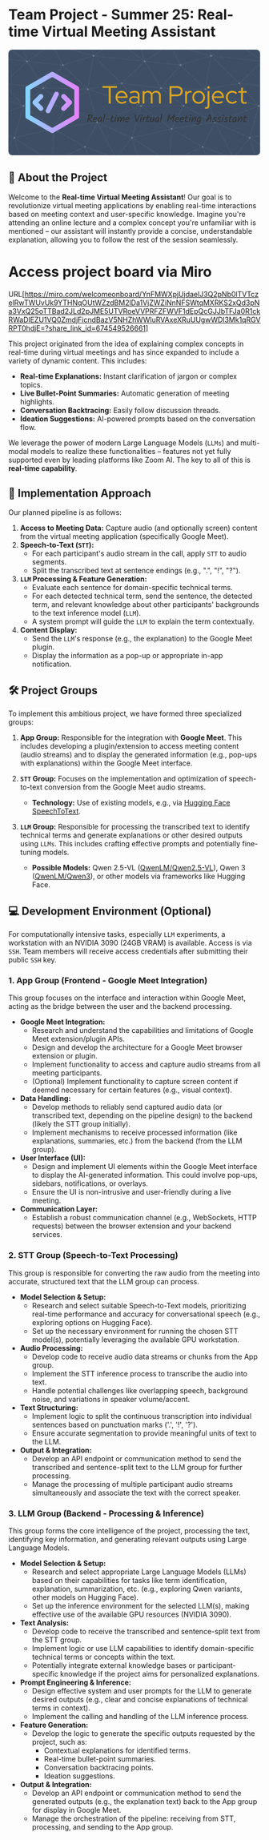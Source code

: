 # Team Project - Summer 25: Real-time Virtual Meeting Assistant
![Header](./header.png)

## 🌟 About the Project

Welcome to the **Real-time Virtual Meeting Assistant**! Our goal is to revolutionize virtual meeting applications by enabling real-time interactions based on meeting context and user-specific knowledge. Imagine you're attending an online lecture and a complex concept you're unfamiliar with is mentioned – our assistant will instantly provide a concise, understandable explanation, allowing you to follow the rest of the session seamlessly.

# Access project board via Miro
URL[https://miro.com/welcomeonboard/YnFMWXpjUjdaelJ3Q2pNb0lTVTczelRwTWUvUk9YTHNqOUtWZzdBM2lDa1VjZWZiNnNFSWtqMXRKS2xQd3pNa3VxQ25oTTBad2JLd2pJME5UTVRoeVVPRFZFWVF1dEpQcGJJbTFJa0R1ckRWaDlEZU1VQ0ZmdjFicndBazV5NHZhWWluRVAxeXRuUUgwWDl3Mk1qRGVRPT0hdjE=?share_link_id=674549526661]

This project originated from the idea of explaining complex concepts in real-time during virtual meetings and has since expanded to include a variety of dynamic content. This includes:

* **Real-time Explanations:** Instant clarification of jargon or complex topics.
* **Live Bullet-Point Summaries:** Automatic generation of meeting highlights.
* **Conversation Backtracing:** Easily follow discussion threads.
* **Ideation Suggestions:** AI-powered prompts based on the conversation flow.

We leverage the power of modern Large Language Models (`LLMs`) and multi-modal models to realize these functionalities – features not yet fully supported even by leading platforms like Zoom AI. The key to all of this is **real-time capability**.

## 🚀 Implementation Approach

Our planned pipeline is as follows:

1.  **Access to Meeting Data:** Capture audio (and optionally screen) content from the virtual meeting application (specifically Google Meet).
2.  **Speech-to-Text (`STT`):**
    * For each participant's audio stream in the call, apply `STT` to audio segments.
    * Split the transcribed text at sentence endings (e.g., ".", "!", "?").
3.  **`LLM` Processing & Feature Generation:**
    * Evaluate each sentence for domain-specific technical terms.
    * For each detected technical term, send the sentence, the detected term, and relevant knowledge about other participants' backgrounds to the text inference model (`LLM`).
    * A system prompt will guide the `LLM` to explain the term contextually.
4.  **Content Display:**
    * Send the `LLM`'s response (e.g., the explanation) to the Google Meet plugin.
    * Display the information as a pop-up or appropriate in-app notification.

## 🛠️ Project Groups

To implement this ambitious project, we have formed three specialized groups:

1.  **App Group:** Responsible for the integration with **Google Meet**. This includes developing a plugin/extension to access meeting content (audio streams) and to display the generated information (e.g., pop-ups with explanations) within the Google Meet interface.

2.  **`STT` Group:** Focuses on the implementation and optimization of speech-to-text conversion from the Google Meet audio streams.
    * **Technology:** Use of existing models, e.g., via [Hugging Face SpeechToText](https://huggingface.co/docs/transformers/en/model_doc/speech_to_text).

3.  **`LLM` Group:** Responsible for processing the transcribed text to identify technical terms and generate explanations or other desired outputs using `LLMs`. This includes crafting effective prompts and potentially fine-tuning models.
    * **Possible Models:** Qwen 2.5-VL ([QwenLM/Qwen2.5-VL](https://github.com/QwenLM/Qwen2.5-VL)), Qwen 3 ([QwenLM/Qwen3](https://github.com/QwenLM/Qwen3)), or other models via frameworks like Hugging Face.

## 💻 Development Environment (Optional)

For computationally intensive tasks, especially `LLM` experiments, a workstation with an NVIDIA 3090 (24GB VRAM) is available. Access is via `SSH`. Team members will receive access credentials after submitting their public `SSH` key.


### 1. App Group (Frontend - Google Meet Integration)

This group focuses on the interface and interaction within Google Meet, acting as the bridge between the user and the backend processing.

* **Google Meet Integration:**
    * Research and understand the capabilities and limitations of Google Meet extension/plugin APIs.
    * Design and develop the architecture for a Google Meet browser extension or plugin.
    * Implement functionality to access and capture audio streams from all meeting participants.
    * (Optional) Implement functionality to capture screen content if deemed necessary for certain features (e.g., visual context).
* **Data Handling:**
    * Develop methods to reliably send captured audio data (or transcribed text, depending on the pipeline design) to the backend (likely the STT group initially).
    * Implement mechanisms to receive processed information (like explanations, summaries, etc.) from the backend (from the LLM group).
* **User Interface (UI):**
    * Design and implement UI elements within the Google Meet interface to display the AI-generated information. This could involve pop-ups, sidebars, notifications, or overlays.
    * Ensure the UI is non-intrusive and user-friendly during a live meeting.
* **Communication Layer:**
    * Establish a robust communication channel (e.g., WebSockets, HTTP requests) between the browser extension and your backend services.

### 2. STT Group (Speech-to-Text Processing)

This group is responsible for converting the raw audio from the meeting into accurate, structured text that the LLM group can process.

* **Model Selection & Setup:**
    * Research and select suitable Speech-to-Text models, prioritizing real-time performance and accuracy for conversational speech (e.g., exploring options on Hugging Face).
    * Set up the necessary environment for running the chosen STT model(s), potentially leveraging the available GPU workstation.
* **Audio Processing:**
    * Develop code to receive audio data streams or chunks from the App group.
    * Implement the STT inference process to transcribe the audio into text.
    * Handle potential challenges like overlapping speech, background noise, and variations in speaker volume/accent.
* **Text Structuring:**
    * Implement logic to split the continuous transcription into individual sentences based on punctuation marks ('.', '!', '?').
    * Ensure accurate segmentation to provide meaningful units of text to the LLM.
* **Output & Integration:**
    * Develop an API endpoint or communication method to send the transcribed and sentence-split text to the LLM group for further processing.
    * Manage the processing of multiple participant audio streams simultaneously and associate the text with the correct speaker.

### 3. LLM Group (Backend - Processing & Inference)

This group forms the core intelligence of the project, processing the text, identifying key information, and generating relevant outputs using Large Language Models.

* **Model Selection & Setup:**
    * Research and select appropriate Large Language Models (LLMs) based on their capabilities for tasks like term identification, explanation, summarization, etc. (e.g., exploring Qwen variants, other models on Hugging Face).
    * Set up the inference environment for the selected LLM(s), making effective use of the available GPU resources (NVIDIA 3090).
* **Text Analysis:**
    * Develop code to receive the transcribed and sentence-split text from the STT group.
    * Implement logic or use LLM capabilities to identify domain-specific technical terms or concepts within the text.
    * Potentially integrate external knowledge bases or participant-specific knowledge if the project aims for personalized explanations.
* **Prompt Engineering & Inference:**
    * Design effective system and user prompts for the LLM to generate desired outputs (e.g., clear and concise explanations of technical terms in context).
    * Implement the calling and handling of the LLM inference process.
* **Feature Generation:**
    * Develop the logic to generate the specific outputs requested by the project, such as:
        * Contextual explanations for identified terms.
        * Real-time bullet-point summaries.
        * Conversation backtracing points.
        * Ideation suggestions.
* **Output & Integration:**
    * Develop an API endpoint or communication method to send the generated outputs (e.g., the explanation text) back to the App group for display in Google Meet.
    * Manage the orchestration of the pipeline: receiving from STT, processing, and sending to the App group.
